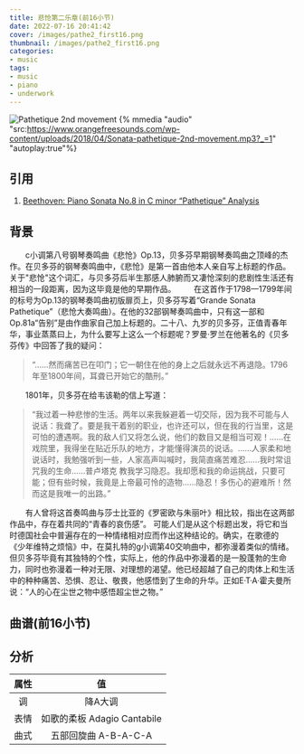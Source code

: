 ```yaml
---
title: 悲怆第二乐章(前16小节)
date: 2022-07-16 20:41:42
cover: /images/pathe2_first16.png
thumbnail: /images/pathe2_first16.png
categories:
- music
tags:
- music
- piano
- underwork
---
```

![Pathetique 2nd movement](/images/pathe2_title.PNG)
{% mmedia "audio" "src:https://www.orangefreesounds.com/wp-content/uploads/2018/04/Sonata-pathetique-2nd-movement.mp3?_=1" "autoplay:true"%}
## 引用
1. [Beethoven: Piano Sonata No.8 in C minor “Pathetique” Analysis](https://tonic-chord.com/beethoven-piano-sonata-no-8-in-c-minor-pathetique-analysis/#Second_Movement_Adagio_Cantabile)

## 背景
　　c小调第八号钢琴奏鸣曲《悲怆》Op.13，贝多芬早期钢琴奏鸣曲之顶峰的杰作。在贝多芬的钢琴奏鸣曲中，《悲怆》是第一首由他本人亲自写上标题的作品。关于"悲怆"这个词汇，与贝多芬后半生那感人肺腑而又凄怆深刻的悲剧性生活还有相当的一段距离，因为这毕竟是他的早期作品。
　　在这首作于1798—1799年间的标号为Op.13的钢琴奏鸣曲初版扉页上，贝多芬写着“Grande Sonata Pathetique”（悲怆大奏鸣曲）。在他的32部钢琴奏鸣曲中，只有这一部和Op.81a“告别”是由作曲家自己加上标题的。二十八、九岁的贝多芬，正值青春年华，事业蒸蒸曰上，为什么要写上这么一个标题呢？罗曼·罗兰在他著名的《贝多芬传》中回答了我的疑问：
> “……然而痛苦已在叩门；它一朝住在他的身上之后就永远不再退隐。1796年至1800年间，耳聋已开始它的酷刑。”

　　1801年，贝多芬在给韦该勒的信上写道：
> “我过着一种悲惨的生活。两年以来我躲避着一切交际，因为我不可能与人说话：我聋了。要是我干着别的职业，也许还可以，但在我的行当里，这是可怕的遭遇啊。我的敌人们又将怎么说，他们的数目又是相当可观！……在戏院里，我得坐在贴近乐队的地方，才能懂得演员的说话。……人家柔和地说话时，我勉强听到一些，人家高声叫喊时，我简直痛苦难忍……我时常诅咒我的生命……普卢塔克 教我学习隐忍。我却愿和我的命运挑战，只要可能；但有些时候，我竟是上帝最可怜的造物……隐忍！多伤心的避难所！然而这是我唯一的出路。”

　　有人曾将这首奏鸣曲与莎士比亚的《罗密欧与朱丽叶》相比较，指出在这两部作品中，存在着共同的“青春的哀伤感”。 可能人们是从这个标题出发，将它和当时德国社会中普遍存在的一种情绪相对应而作出这种结论的。确实，在歌德的 《少年维特之烦恼》中，在莫扎特的g小调第40交响曲中，都弥漫着类似的情绪。但贝多芬毕竟有其独特的个性，实际上，他的作品中弥漫着的是一股蓬勃的生命力，同时也弥漫着一种对无限、对理想的渴望。他已经超越了自己的肉体上和生活中的种种痛苦、恐惧、忍让、敬畏，他感悟到了生命的升华。正如E·T·A·霍夫曼所说：“人的心在尘世之物中感悟超尘世之物。”

## 曲谱(前16小节)

## 分析
|属性|值|
|:-----:|:-----:|
|调|降A大调|
|表情|如歌的柔板 Adagio Cantabile|
|曲式|五部回旋曲 A-B-A-C-A|